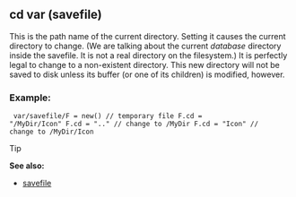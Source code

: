 ## cd var (savefile)


This is the path name of the current directory. Setting it
causes the current directory to change. (We are talking about the
current *database* directory inside the savefile. It is not a real
directory on the filesystem.) It is perfectly legal to change to a
non-existent directory. This new directory will not be saved to disk
unless its buffer (or one of its children) is modified, however.
### Example:

```dm
 var/savefile/F = new() // temporary file F.cd =
"/MyDir/Icon" F.cd = ".." // change to /MyDir F.cd = "Icon" //
change to /MyDir/Icon 
```


> [!TIP] 
> **See also:**
> +   [savefile](/ref/savefile.md) 